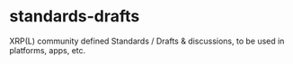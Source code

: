 # standards-drafts
XRP(L) community defined Standards / Drafts &amp; discussions, to be used in platforms, apps, etc.
